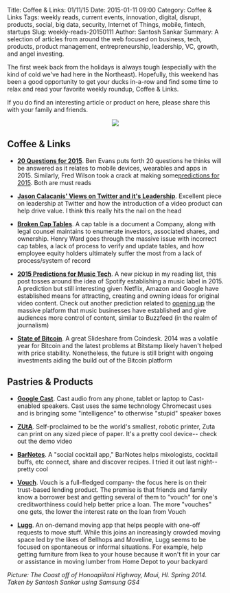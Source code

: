 Title: Coffee & Links: 01/11/15
Date: 2015-01-11 09:00
Category: Coffee & Links
Tags: weekly reads, current events, innovation, digital, disrupt, products, social, big data, security, Internet of Things, mobile, fintech, startups
Slug: weekly-reads-20150111
Author: Santosh Sankar
Summary: A selection of articles from around the web focused on business, tech, products, product management, entrepreneurship, leadership, VC, growth, and angel investing.

The first week back from the holidays is always tough (especially with the kind of cold we've had here in the Northeast). Hopefully, this weekend has been a good opportunity to get your ducks in-a-row and find some time to relax and read your favorite weekly roundup, Coffee & Links.

If you do find an interesting article or product on here, please share this with your family and friends.

<p align = "center"><img src="/../../../../images/hHighwayOutlook.jpg">
</p>

## Coffee & Links

* **<a href = "http://ben-evans.com/benedictevans/2015/1/1/20-questions-for-2015" target="_blank">20 Questions for 2015</a>**. Ben Evans puts forth 20 questions he thinks will be answered as it relates to mobile devices, wearables and apps in 2015. Similarly, Fred Wilson took a crack at making some<a href = "http://avc.com/2015/01/what-is-going-to-happen/">predictions for 2015</a>. Both are must reads

* **<a href = "http://calacanis.com/2015/01/07/firing-dick-costolo-from-twitter-would-be-a-huge-mistake/" target="_blank">Jason Calacanis' Views on Twitter and it's Leadership</a>**. Excellent piece on leadership at Twitter and how the introduction of a video product can help drive value. I think this really hits the nail on the head

* **<a href = "https://medium.com/@henrysward/broken-cap-tables-bbf84574a76a" target="_blank">Broken Cap Tables</a>**. A cap table is a document a Company, along with legal counsel maintains to enumerate investors, associated shares, and ownership. Henry Ward goes through the massive issue with incorrect cap tables, a lack of process to verify and update tables, and how employee equity holders ultimately suffer the most from a lack of process/system of record

* **<a href = "http://thisweekinmusictech.tumblr.com/post/106613895112/2015-predictions-will-spotify-get-in-the-label#_=_" target="_blank">2015 Predictions for Music Tech</a>**. A new pickup in my reading list, this post tosses around the idea of Spotify establishing a music label in 2015. A prediction but still interesting given Netflix, Amazon and Google have established means for attracting, creating and owning ideas for original video content. Check out another prediction related to <a href = "http://thisweekinmusictech.tumblr.com/post/105966485122" target="_blank">opening up</a> the massive platform that music businesses have established and give audiences more control of content, similar to Buzzfeed (in the realm of journalism)

* **<a href = "http://www.coindesk.com/state-bitcoin-2015-ecosystem-grows-despite-price-decline/" target="_blank">State of Bitcoin</a>**. A great Slideshare from Coindesk. 2014 was a volatile year for Bitcoin and the latest problems at Bitstamp likely haven't helped with price stability. Nonetheless, the future is still bright with ongoing investments aiding the build out of the Bitcoin platform

## Pastries & Products

* **<a href = "http://www.google.com/cast/audio/" target="_blank">Google Cast</a>**. Cast audio from any phone, tablet or laptop to Cast-enabled speakers. Cast uses the same technology Chromecast uses and is bringing some "intelligence" to otherwise "stupid" speaker boxes

* **<a href = "http://www.zutalabs.com/" target="_blank">ZUtA</a>**. Self-proclaimed to be the world's smallest, robotic printer, Zuta can print on any sized piece of paper. It's a pretty cool device-- check out the demo video

* **<a href = "http://barnotes.co/" target="_blank">BarNotes</a>**. A "social cocktail app," BarNotes helps mixologists, cocktail buffs, etc connect, share and discover recipes. I tried it out last night-- pretty cool

* **<a href = "https://vouch.com/" target="_blank">Vouch</a>**. Vouch is a full-fledged company- the focus here is on their trust-based lending product. The premise is that friends and family know a borrower best and getting several of them to "vouch" for one's creditworthiness could help better price a loan. The more "vouches" one gets, the lower the interest rate on the loan from Vouch

* **<a href = "http://lu.gg/" target="_blank">Lugg</a>**. An on-demand moving app that helps people with one-off requests to move stuff. While this joins an increasingly crowded moving space led by the likes of Bellhops and Moveline, Lugg seems to be focused on spontaneous or informal situations. For example, help getting furniture from Ikea to your house because it won't fit in your car or assistance in moving lumber from Home Depot to your backyard

*Picture: The Coast off of Honoapiilani Highway, Maui, HI. Spring 2014. Taken by Santosh Sankar using Samsung GS4*
